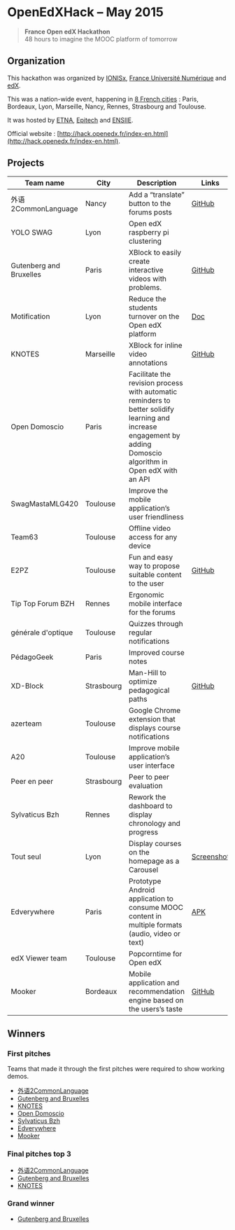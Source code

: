 # OpenEdXHack – May 2015

> **France Open edX Hackathon**  
> 48 hours to imagine the MOOC platform of tomorrow

## Organization

This hackathon was organized by [IONISx](https://ionisx.com), [France Université Numérique](http://france-universite-numerique.fr) and [edX](https://edx.org).

This was a nation-wide event, happening in [8 French cities](http://hack.openedx.fr/sites.html) : Paris, Bordeaux, Lyon, Marseille, Nancy, Rennes, Strasbourg and Toulouse.

It was hosted by [ETNA](http://www.etna-alternance.net/), [Epitech](http://www.epitech.eu/) and [ENSIIE](http://www.ensiie.fr/).

Official website : [http://hack.openedx.fr/index-en.html](http://hack.openedx.fr/index-en.html).


## Projects

| Team name           | City           | Description | Links |
| ------------------- | -------------  | ----------- | ----- |
| <a name="p1"></a>外语2CommonLanguage  | Nancy | Add a “translate” button to the forums posts | [GitHub](https://github.com/jirkamarsik/edx-platform/tree/translate-button)
| <a name="p2"></a>YOLO SWAG | Lyon  | Open edX raspberry pi clustering | |
| <a name="p3"></a>Gutenberg and Bruxelles | Paris | XBlock to easily create interactive videos with problems. | [GitHub](https://github.com/roparz/xblock-videoquiz)
| <a name="p4"></a>Motification | Lyon | Reduce the students turnover on the Open edX platform | [Doc](https://drive.google.com/drive/u/0/folders/0B3jc795AwF0NflVPMUdJZEx3MW0xMzZabllucXlscGdlQjFCSzNhZjFaN2kxREhxVHcwZWc) |
| <a name="p5"></a>KNOTES | Marseille | XBlock for inline video annotations | [GitHub](https://github.com/Kalyzee/xblock-videoannotation) |
| <a name="p6"></a>Open Domoscio | Paris | Facilitate the revision process with automatic reminders to better solidify learning and increase engagement by adding Domoscio algorithm in Open edX with an API | |
| <a name="p7"></a>SwagMastaMLG420 | Toulouse | Improve the mobile application’s user friendliness | |
| <a name="p8"></a>Team63 | Toulouse | Offline video access for any device | |
| <a name="p9"></a>E2PZ | Toulouse | Fun and easy way to propose suitable content to the user | [GitHub](https://github.com/Damerzone/Time2Learn-Open-edX) |
| <a name="p10"></a>Tip Top Forum BZH | Rennes | Ergonomic mobile interface for the forums | |
| <a name="p11"></a>générale d'optique | Toulouse | Quizzes through regular notifications | |
| <a name="p12"></a>PédagoGeek | Paris | Improved course notes | |
| <a name="p13"></a>XD-Block | Strasbourg | Man-Hill to optimize pedagogical paths | [GitHub](https://github.com/teodam/openedx-manhill) |
| <a name="p14"></a>azerteam | Toulouse | Google Chrome extension that displays course notifications | |
| <a name="p15"></a>A20 | Toulouse | Improve mobile application’s user interface | |
| <a name="p16"></a>Peer en peer | Strasbourg | Peer to peer evaluation | |
| <a name="p17"></a>Sylvaticus Bzh | Rennes | Rework the dashboard to display chronology and progress | |
| <a name="p18"></a>Tout seul | Lyon | Display courses on the homepage as a Carousel | [Screenshot](http://hack.ioni.sx/hackathons/openedxhack-may-2015/tout-seul-carousel.png) |
| <a name="p19"></a>Edverywhere | Paris | Prototype Android application to consume MOOC content in multiple formats (audio, video or text) | [APK](http://hack.ioni.sx/hackathons/openedxhack-may-2015/edverywhere4.apk) |
| <a name="p20"></a>edX Viewer team | Toulouse | Popcorntime for Open edX | |
| <a name="p21"></a>Mooker | Bordeaux | Mobile application and recommendation engine based on the users’s taste | [GitHub](https://github.com/nekfeu/Mooker) |


## Winners

### First pitches

Teams that made it through the first pitches were required to show working demos.

* [外语2CommonLanguage](#p1)
* [Gutenberg and Bruxelles](#p3)
* [KNOTES](#p5)
* [Open Domoscio](#p6)
* [Sylvaticus Bzh](#p17)
* [Edverywhere](#p19)
* [Mooker](#p21)


### Final pitches top 3

* [外语2CommonLanguage](#p1)
* [Gutenberg and Bruxelles](#p3)
* [KNOTES](#p5)

### Grand winner

* [Gutenberg and Bruxelles](#p3)
